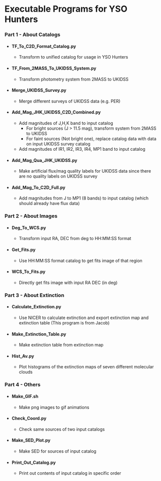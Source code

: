 # Executable Programs for YSO Hunters

### Part 1 - About Catalogs
- #### TF_To_C2D_Format_Catalog.py
  - Transform to unified catalog for usage in YSO Hunters
- #### TF_From_2MASS_To_UKIDSS_System.py
  -  Transform photometry system from 2MASS to UKIDSS
- #### Merge_UKIDSS_Survey.py
  - Merge different surveys of UKIDSS data (e.g. PER)
- #### Add_Mag_JHK_UKIDSS_C2D_Combined.py
  - Add magnitudes of J,H,K band to input catalog
    - For bright sources (J > 11.5 mag), transform system from 2MASS to UKIDSS
    - For faint sources (Not bright one), replace catalog data with data on input UKIDSS survey catalog 
  - Add magnitudes of IR1, IR2, IR3, IR4, MP1 band to input catalog
- #### Add_Mag_Qua_JHK_UKIDSS.py
  - Make artificial flux/mag quality labels for UKIDSS data since there are no quality labels on UKIDSS survey
- #### Add_Mag_To_C2D_Full.py
  - Add magnitudes from J to MP1 (8 bands) to input catalog (which should already have flux data)

### Part 2 - About Images
- #### Deg_To_WCS.py
  - Transform input RA, DEC from deg to HH:MM:SS format 
- #### Get_Fits.py
  - Use HH:MM:SS format catalog to get fits image of that region
- #### WCS_To_Fits.py
  - Directly get fits image with input RA DEC (in deg)

### Part 3 - About Extinction
- #### Calculate_Extinction.py
  - Use NICER to calculate extinction and export extinction map and extinction table (This program is from Jacob)
- #### Make_Extinction_Table.py
  - Make extinction table from extinction map
- #### Hist_Av.py
  - Plot histograms of the extinction maps of seven different molecular clouds

### Part 4 - Others
- #### Make_GIF.sh
  - Make png images to gif animations
- #### Check_Coord.py
  - Check same sources of two input catalogs
- #### Make_SED_Plot.py
  - Make SED for sources of input catalog
- #### Print_Out_Catalog.py
  - Print out contents of input catalog in specific order
  
